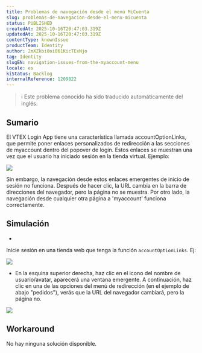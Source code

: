 ```yaml
---
title: Problemas de navegación desde el menú MiCuenta
slug: problemas-de-navegacion-desde-el-menu-micuenta
status: PUBLISHED
createdAt: 2025-10-16T20:47:03.319Z
updatedAt: 2025-10-16T20:47:03.319Z
contentType: knownIssue
productTeam: Identity
author: 2mXZkbi0oi061KicTExNjo
tag: Identity
slugEN: navigation-issues-from-the-myaccount-menu
locale: es
kiStatus: Backlog
internalReference: 1209822
---
```


>ℹ️ Este problema conocido ha sido traducido automáticamente del inglés.

## Sumario


El VTEX Login App tiene una característica llamada accountOptionLinks, que permite poner enlaces personalizados de redirección a las secciones de myaccount dentro del popover de login. Estos enlaces se muestran una vez que el usuario ha iniciado sesión en la tienda virtual. Ejemplo:

 ![](https://vtexhelp.zendesk.com/attachments/token/zosxLBGZVqOL0xNQkPDEfheBO/?name=image.png)

Sin embargo, la navegación desde estos enlaces emergentes de inicio de sesión no funciona. Después de hacer clic, la URL cambia en la barra de direcciones del navegador, pero la página no se muestra. Por otro lado, la navegación desde cualquier otra página a 'myaccount' funciona correctamente.

## Simulación



-

Inicie sesión en una tienda web que tenga la función `accountOptionLinks`. Ej:



 ![](https://vtexhelp.zendesk.com/attachments/token/JdhPUya3LJeKRpxwhzfvEA9d3/?name=image.png)

- En la esquina superior derecha, haz clic en el icono del nombre de usuario/avatar, aparecerá una ventana emergente. A continuación, haz clic en una de las opciones del menú de redirección (en el ejemplo de abajo "pedidos"), verás que la URL del navegador cambiará, pero la página no.

 ![](https://vtexhelp.zendesk.com/attachments/token/plTb6qntOS6aZTxUIdMMfiEaK/?name=image.png)

## Workaround


No hay ninguna solución disponible.


